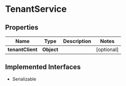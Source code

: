 

# TenantService


## Properties

| Name | Type | Description | Notes |
|------------ | ------------- | ------------- | -------------|
|**tenantClient** | **Object** |  |  [optional] |


## Implemented Interfaces

* Serializable



